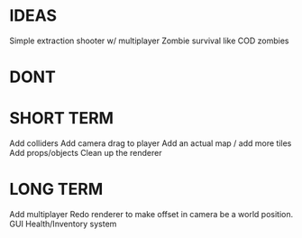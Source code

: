 # IDEAS

Simple extraction shooter w/ multiplayer
Zombie survival like COD zombies

# DONT


# SHORT TERM
Add colliders
Add camera drag to player
Add an actual map / add more tiles
Add props/objects
Clean up the renderer

# LONG TERM
Add multiplayer
Redo renderer to make offset in camera be a world position.
GUI
Health/Inventory system
